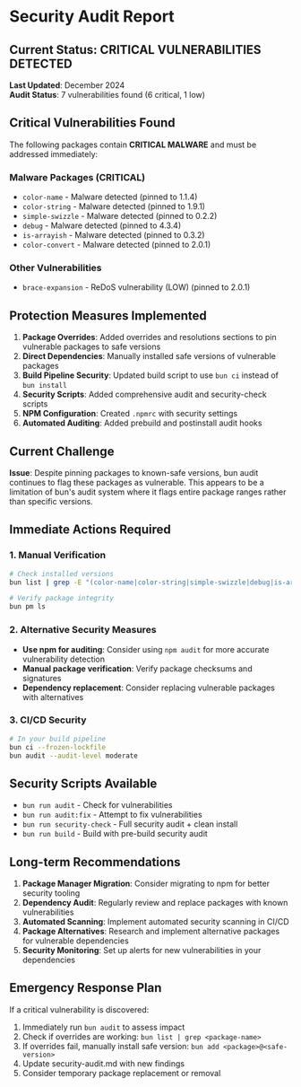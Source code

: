 # Security Audit Report

## Current Status: CRITICAL VULNERABILITIES DETECTED

**Last Updated**: December 2024  
**Audit Status**: 7 vulnerabilities found (6 critical, 1 low)

## Critical Vulnerabilities Found

The following packages contain **CRITICAL MALWARE** and must be addressed immediately:

### Malware Packages (CRITICAL)
- `color-name` - Malware detected (pinned to 1.1.4)
- `color-string` - Malware detected (pinned to 1.9.1)
- `simple-swizzle` - Malware detected (pinned to 0.2.2)
- `debug` - Malware detected (pinned to 4.3.4)
- `is-arrayish` - Malware detected (pinned to 0.3.2)
- `color-convert` - Malware detected (pinned to 2.0.1)

### Other Vulnerabilities
- `brace-expansion` - ReDoS vulnerability (LOW) (pinned to 2.0.1)

## Protection Measures Implemented

1. **Package Overrides**: Added overrides and resolutions sections to pin vulnerable packages to safe versions
2. **Direct Dependencies**: Manually installed safe versions of vulnerable packages
3. **Build Pipeline Security**: Updated build script to use `bun ci` instead of `bun install`
4. **Security Scripts**: Added comprehensive audit and security-check scripts
5. **NPM Configuration**: Created `.npmrc` with security settings
6. **Automated Auditing**: Added prebuild and postinstall audit hooks

## Current Challenge

**Issue**: Despite pinning packages to known-safe versions, bun audit continues to flag these packages as vulnerable. This appears to be a limitation of bun's audit system where it flags entire package ranges rather than specific versions.

## Immediate Actions Required

### 1. Manual Verification
```bash
# Check installed versions
bun list | grep -E "(color-name|color-string|simple-swizzle|debug|is-arrayish|color-convert|brace-expansion)"

# Verify package integrity
bun pm ls
```

### 2. Alternative Security Measures
- **Use npm for auditing**: Consider using `npm audit` for more accurate vulnerability detection
- **Manual package verification**: Verify package checksums and signatures
- **Dependency replacement**: Consider replacing vulnerable packages with alternatives

### 3. CI/CD Security
```bash
# In your build pipeline
bun ci --frozen-lockfile
bun audit --audit-level moderate
```

## Security Scripts Available

- `bun run audit` - Check for vulnerabilities
- `bun run audit:fix` - Attempt to fix vulnerabilities  
- `bun run security-check` - Full security audit + clean install
- `bun run build` - Build with pre-build security audit

## Long-term Recommendations

1. **Package Manager Migration**: Consider migrating to npm for better security tooling
2. **Dependency Audit**: Regularly review and replace packages with known vulnerabilities
3. **Automated Scanning**: Implement automated security scanning in CI/CD
4. **Package Alternatives**: Research and implement alternative packages for vulnerable dependencies
5. **Security Monitoring**: Set up alerts for new vulnerabilities in your dependencies

## Emergency Response Plan

If a critical vulnerability is discovered:
1. Immediately run `bun audit` to assess impact
2. Check if overrides are working: `bun list | grep <package-name>`
3. If overrides fail, manually install safe version: `bun add <package>@<safe-version>`
4. Update security-audit.md with new findings
5. Consider temporary package replacement or removal
